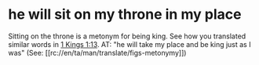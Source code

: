 # he will sit on my throne in my place

Sitting on the throne is a metonym for being king. See how you translated similar words in [1 Kings 1:13](./13.md). AT: "he will take my place and be king just as I was" (See: [[rc://en/ta/man/translate/figs-metonymy]])

